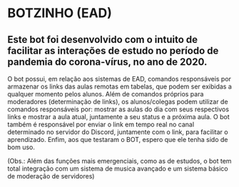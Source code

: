 # BOTZINHO (EAD)

## Este bot foi desenvolvido com o intuito de facilitar as interações de estudo no período de pandemia do corona-vírus, no ano de 2020.

O bot possui, em relação aos sistemas de EAD, comandos responsáveis por armazenar os links das aulas remotas em tabelas, que podem ser exibidas a qualquer momento pelos alunos.
Além de comandos próprios para moderadores (determinação de links), os alunos/colegas podem utilizar de comandos responsáveis por: mostrar as aulas do dia com seus respectivos links e mostrar a aula atual, juntamente a seu status e a próxima aula.
O bot também é responsável por enviar o link em tempo real no canal determinado no servidor do Discord, juntamente com o link, para facilitar o aprendizado.
Enfim, aos que testaram o BOT, espero que ele tenha sido de bom uso.

(Obs.: Além das funções mais emergenciais, como as de estudos, o bot tem total integração com um sistema de musica avançado e um sistema básico de moderação de servidores)